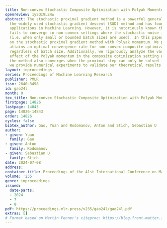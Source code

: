 ```yaml
---
title: Non-convex Stochastic Composite Optimization with Polyak Momentum
openreview: 1ySQI9LE4w
abstract: The stochastic proximal gradient method is a powerful generalization of
  the widely used stochastic gradient descent (SGD) method and has found numerous
  applications in Machine Learning. However, it is notoriously known that this method
  fails to converge in non-convex settings where the stochastic noise is significant
  (i.e. when only small or bounded batch sizes are used). In this paper, we focus
  on the stochastic proximal gradient method with Polyak momentum. We prove this method
  attains an optimal convergence rate for non-convex composite optimization problems,
  regardless of batch size. Additionally, we rigorously analyze the variance reduction
  effect of the Polyak momentum in the composite optimization setting and we show
  the method also converges when the proximal step can only be solved inexactly. Finally,
  we provide numerical experiments to validate our theoretical results.
layout: inproceedings
series: Proceedings of Machine Learning Research
publisher: PMLR
issn: 2640-3498
id: gao24l
month: 0
tex_title: Non-convex Stochastic Composite Optimization with Polyak Momentum
firstpage: 14826
lastpage: 14843
page: 14826-14843
order: 14826
cycles: false
bibtex_author: Gao, Yuan and Rodomanov, Anton and Stich, Sebastian U
author:
- given: Yuan
  family: Gao
- given: Anton
  family: Rodomanov
- given: Sebastian U
  family: Stich
date: 2024-07-08
address:
container-title: Proceedings of the 41st International Conference on Machine Learning
volume: '235'
genre: inproceedings
issued:
  date-parts:
  - 2024
  - 7
  - 8
pdf: https://proceedings.mlr.press/v235/gao24l/gao24l.pdf
extras: []
# Format based on Martin Fenner's citeproc: https://blog.front-matter.io/posts/citeproc-yaml-for-bibliographies/
---
```

